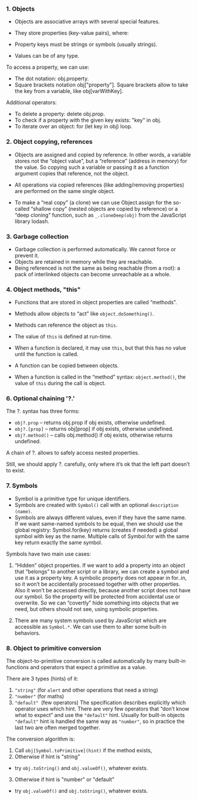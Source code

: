### 1. Objects
* Objects are associative arrays with several special features.
  
*  They store properties (key-value pairs), where:
  
*  Property keys must be strings or symbols (usually strings). 
*  Values can be of any type.
 
  To access a property, we can use:
  
*  The dot notation: obj.property.
*  Square brackets notation obj["property"]. Square brackets allow to take the key from a variable, like obj[varWithKey].
  
 Additional operators:

*  To delete a property: delete obj.prop.
*  To check if a property with the given key exists: "key" in obj.
*  To iterate over an object: for (let key in obj) loop.

### 2. Object copying, references
* Objects are assigned and copied by reference. In other words, a variable stores not the “object value”, but a “reference” (address in memory) for the value. So copying such a variable or passing it as a function argument copies that reference, not the object.

* All operations via copied references (like adding/removing properties) are performed on the same single object.

* To make a “real copy” (a clone) we can use Object.assign for the so-called “shallow copy” (nested objects are copied by reference) or a “deep cloning” function, such as `_.cloneDeep(obj)` from the JavaScript library lodash.

### 3. Garbage collection
* Garbage collection is performed automatically. We cannot force or prevent it.
* Objects are retained in memory while they are reachable.
* Being referenced is not the same as being reachable (from a root): a pack of interlinked objects can become unreachable as a whole.

### 4. Object methods, "this"
* Functions that are stored in object properties are called “methods”.
* Methods allow objects to “act” like `object.doSomething()`.
* Methods can reference the object as `this`.
* The value of `this` is defined at run-time.

* When a function is declared, it may use `this`, but that this has no value until the function is called.
* A function can be copied between objects.
* When a function is called in the “method” syntax: `object.method()`, the value of `this` during the call is object.

### 6. Optional chaining '?.'
The ?. syntax has three forms:

* `obj?.prop` – returns obj.prop if obj exists, otherwise undefined.
* `obj?.[prop]` – returns obj[prop] if obj exists, otherwise undefined.
* `obj?.method()` – calls obj.method() if obj exists, otherwise returns undefined.

A chain of ?. allows to safely access nested properties.

Still, we should apply ?. carefully, only where it’s ok that the left part doesn’t to exist.

### 7. Symbols

* Symbol is a primitive type for unique identifiers.
* Symbols are created with `Symbol()` call with an optional `description (name)`.
* Symbols are always different values, even if they have the same name. If we want same-named symbols to be equal, then we should use the global registry: Symbol.for(key) returns (creates if needed) a global symbol with key as the name. Multiple calls of Symbol.for with the same key return exactly the same symbol.

Symbols have two main use cases:
1. “Hidden” object properties. If we want to add a property into an object that “belongs” to another script or a library, we can create a symbol and use it as a property key. A symbolic property does not appear in for..in, so it won’t be accidentally processed together with other properties. Also it won’t be accessed directly, because another script does not have our symbol. So the property will be protected from accidental use or overwrite.
So we can “covertly” hide something into objects that we need, but others should not see, using symbolic properties.

2. There are many system symbols used by JavaScript which are accessible as `Symbol.*`. We can use them to alter some built-in behaviors. 

### 8. Object to primitive conversion

The object-to-primitive conversion is called automatically by many built-in functions and operators that expect a primitive as a value.

There are 3 types (hints) of it:

1. `"string"` (for `alert` and other operations that need a string)
2. `"number"` (for maths)
3. `"default" `(few operators)
The specification describes explicitly which operator uses which hint. There are very few operators that “don’t know what to expect” and use the `"default"` hint. Usually for built-in objects `"default"` hint is handled the same way as `"number"`, so in practice the last two are often merged together.

The conversion algorithm is:

1. Call `obj[Symbol.toPrimitive](hint)` if the method exists,
2. Otherwise if hint is "string"
* try `obj.toString()` and `obj.valueOf()`, whatever exists.
3. Otherwise if hint is "number" or "default"
* try `obj.valueOf()` and `obj.toString()`, whatever exists.